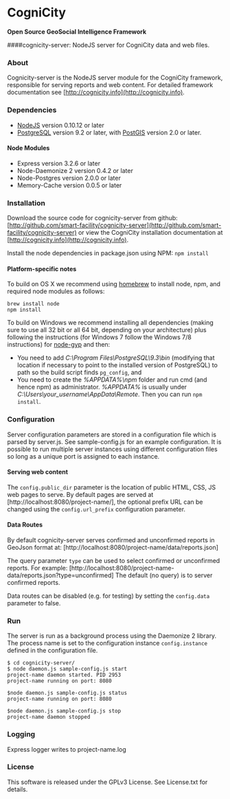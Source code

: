CogniCity
===========
**Open Source GeoSocial Intelligence Framework**

####cognicity-server: NodeJS server for CogniCity data and web files.


### About
Cognicity-server is the NodeJS server module for the CogniCity framework, responsible for serving reports and web content. For detailed framework documentation see [http://cognicity.info](http://cognicity.info).

### Dependencies
* [NodeJS](http://nodejs.org) version 0.10.12 or later
* [PostgreSQL](http://www.postgresql.org) version 9.2 or later, with [PostGIS](http://postgis/) version 2.0 or later.

#### Node Modules
* Express version 3.2.6 or later
* Node-Daemonize 2 version 0.4.2 or later
* Node-Postgres version 2.0.0 or later
* Memory-Cache version 0.0.5 or later



### Installation
Download the source code for cognicity-server from github: [http://github.com/smart-facility/cognicity-server](http://github.com/smart-facility/cognicity-server) or view the CogniCity installation documentation at [http://cognicity.info](http://cognicity.info).

Install the node dependencies in package.json using NPM: `npm install`

#### Platform-specific notes ####
To build on OS X we recommend using [homebrew](http://brew.sh) to install node, npm, and required node modules as follows:
```shell
brew install node
npm install
```

To build on Windows we recommend installing all dependencies (making sure to use all 32 bit or all 64 bit, depending on your architecture) plus following the instructions (for Windows 7 follow the Windows 7/8 instructions) for [node-gyp](https://github.com/TooTallNate/node-gyp) and then:
* You need to add *C:\Program Files\PostgreSQL\9.3\bin* (modifying that location if necessary to point to the installed version of PostgreSQL) to path so the build script finds `pg_config`, and
* You need to create the *%APPDATA%\npm* folder and run cmd (and hence npm) as administrator. *%APPDATA%* is usually under *C:\Users\your_username\AppData\Remote*.
Then you can run `npm install`.

### Configuration
Server configuration parameters are stored in a configuration file which is parsed by server.js. See sample-config.js for an example configuration. It is possible to run multiple server instances using different configuration files so long as a unique port is assigned to each instance.

#### Serving web content
The `config.public_dir` parameter is the location of public HTML, CSS, JS web pages to serve.
By default pages are served at [http://localhost:8080/project-name/], the optional prefix URL can be changed using the `config.url_prefix` configuration parameter.

#### Data Routes
By default cognicity-server serves confirmed and unconfirmed reports in GeoJson format at:
[http://localhost:8080/project-name/data/reports.json]

The query parameter `type` can be used to select confirmed or unconfirmed reports. For example:
[http://localhost:8080/project-name-data/reports.json?type=unconfirmed]
The default (no query) is to server confirmed reports.

Data routes can be disabled (e.g. for testing) by setting the `config.data` parameter to false.

### Run
The server is run as a background process using the Daemonize 2 library. The process name is set to the configuration instance `config.instance` defined in the configuration file.

```shell
$ cd cognicity-server/
$ node daemon.js sample-config.js start
project-name daemon started. PID 2953
project-name running on port: 8080

$node daemon.js sample-config.js status
project-name running on port: 8080

$node daemon.js sample-config.js stop
project-name daemon stopped
```

### Logging
Express logger writes to project-name.log

### License
This software is released under the GPLv3 License. See License.txt for details.

